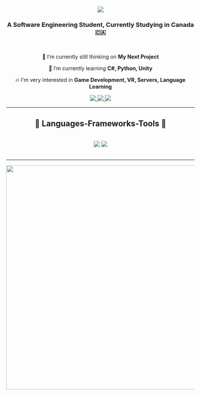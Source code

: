 <h1 align="center">
    <img src="https://readme-typing-svg.herokuapp.com/?font=Righteous&size=35&center=true&vCenter=true&width=500&height=70&duration=4000&lines=はじめまして+Hello+👋;+I'm+Saint!+(セイント);" />
</h1>

<h3 align="center">A Software Engineering Student, Currently Studying in Canada 🇨🇦</h3>

<br/>

<div align="center">
 
 🤔 I’m currently still thinking on **My Next Project**
 
 📖 I’m currently learning **C#, Python, Unity**

 🔥 I'm very interested in **Game Development, VR, Servers, Language Learning**
 
 </div>
 
<div align="center"> 
  <a href="mailto:corsegajoseph@gmail.com">
    <img src="https://img.shields.io/badge/Gmail-333333?style=for-the-badge&logo=gmail&logoColor=red" />
  </a>
  <a href="https://www.linkedin.com/in/joseph-corsega-796a89250/" target="_blank">
    <img src="https://img.shields.io/badge/LinkedIn-0077B5?style=for-the-badge&logo=linkedin&logoColor=white" target="_blank" />
  </a>
  <a href="https://youtu.be/nOj_A3aZxGs?si=0TrJW3XMDxCGqaOy" target="_blank">
     <img src="https://img.shields.io/badge/Portfolio-FF5722?style=for-the-badge&logo=todoist&logoColor=white" target="_blank" /> <!-- sqlite, safari, google-chrome are other good icon options -->
  </a>
</div>

 <hr/>
 
<h2 align="center">🔧 Languages-Frameworks-Tools 🔧</h2>
<br/>
<div align="center">
    <img src="https://skillicons.dev/icons?i=react,ae,aws,azure,blender,c,cs,cpp,discord,gcp,html" />
    <img src="https://skillicons.dev/icons?i=java,js,linux,mongodb,mysql,ps,py,unity,vim,visualstudio,vscode,xd" /><br>
</div>

<br/>
<hr/>
<p align="center">
<img width=600 src="https://github.com/saint-jp/saint-jp/assets/29249322/0dbd3bde-87f1-4cf7-9974-97cddcdc28cf" />
</p>
